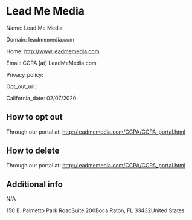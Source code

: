 
# Lead Me Media

Name: Lead Me Media

Domain: leadmemedia.com

Home: http://www.leadmemedia.com

Email: CCPA [at] LeadMeMedia.com

Privacy_policy: 

Opt_out_url: 

California_date: 02/07/2020



## How to opt out

Through our portal at: http://leadmemedia.com/CCPA/CCPA_portal.html

## How to delete

Through our portal at: http://leadmemedia.com/CCPA/CCPA_portal.html

## Additional info

N/A

150 E. Palmetto Park RoadSuite 200Boca Raton, FL 33432United States

